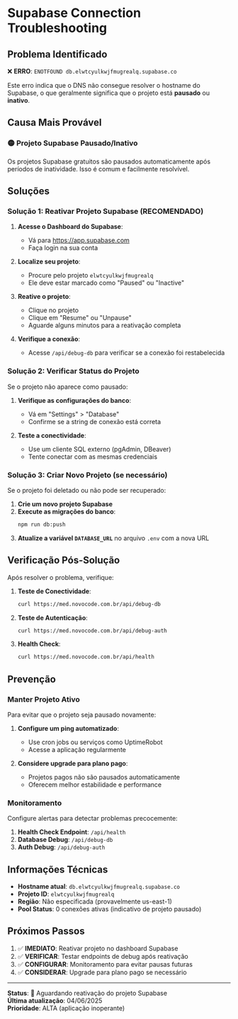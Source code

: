 # Supabase Connection Troubleshooting

## Problema Identificado

❌ **ERRO**: `ENOTFOUND db.elwtcyulkwjfmugrealq.supabase.co`

Este erro indica que o DNS não consegue resolver o hostname do Supabase, o que geralmente significa que o projeto está **pausado** ou **inativo**.

## Causa Mais Provável

### 🟡 Projeto Supabase Pausado/Inativo

Os projetos Supabase gratuitos são pausados automaticamente após períodos de inatividade. Isso é comum e facilmente resolvível.

## Soluções

### Solução 1: Reativar Projeto Supabase (RECOMENDADO)

1. **Acesse o Dashboard do Supabase**:

   - Vá para https://app.supabase.com
   - Faça login na sua conta

2. **Localize seu projeto**:

   - Procure pelo projeto `elwtcyulkwjfmugrealq`
   - Ele deve estar marcado como "Paused" ou "Inactive"

3. **Reative o projeto**:

   - Clique no projeto
   - Clique em "Resume" ou "Unpause"
   - Aguarde alguns minutos para a reativação completa

4. **Verifique a conexão**:
   - Acesse `/api/debug-db` para verificar se a conexão foi restabelecida

### Solução 2: Verificar Status do Projeto

Se o projeto não aparece como pausado:

1. **Verifique as configurações do banco**:

   - Vá em "Settings" > "Database"
   - Confirme se a string de conexão está correta

2. **Teste a conectividade**:
   - Use um cliente SQL externo (pgAdmin, DBeaver)
   - Tente conectar com as mesmas credenciais

### Solução 3: Criar Novo Projeto (se necessário)

Se o projeto foi deletado ou não pode ser recuperado:

1. **Crie um novo projeto Supabase**
2. **Execute as migrações do banco**:
   ```bash
   npm run db:push
   ```
3. **Atualize a variável `DATABASE_URL`** no arquivo `.env` com a nova URL

## Verificação Pós-Solução

Após resolver o problema, verifique:

1. **Teste de Conectividade**:

   ```bash
   curl https://med.novocode.com.br/api/debug-db
   ```

2. **Teste de Autenticação**:

   ```bash
   curl https://med.novocode.com.br/api/debug-auth
   ```

3. **Health Check**:
   ```bash
   curl https://med.novocode.com.br/api/health
   ```

## Prevenção

### Manter Projeto Ativo

Para evitar que o projeto seja pausado novamente:

1. **Configure um ping automatizado**:

   - Use cron jobs ou serviços como UptimeRobot
   - Acesse a aplicação regularmente

2. **Considere upgrade para plano pago**:
   - Projetos pagos não são pausados automaticamente
   - Oferecem melhor estabilidade e performance

### Monitoramento

Configure alertas para detectar problemas precocemente:

1. **Health Check Endpoint**: `/api/health`
2. **Database Debug**: `/api/debug-db`
3. **Auth Debug**: `/api/debug-auth`

## Informações Técnicas

- **Hostname atual**: `db.elwtcyulkwjfmugrealq.supabase.co`
- **Projeto ID**: `elwtcyulkwjfmugrealq`
- **Região**: Não especificada (provavelmente us-east-1)
- **Pool Status**: 0 conexões ativas (indicativo de projeto pausado)

## Próximos Passos

1. ✅ **IMEDIATO**: Reativar projeto no dashboard Supabase
2. ✅ **VERIFICAR**: Testar endpoints de debug após reativação
3. ✅ **CONFIGURAR**: Monitoramento para evitar pausas futuras
4. ✅ **CONSIDERAR**: Upgrade para plano pago se necessário

---

**Status**: 🔄 Aguardando reativação do projeto Supabase  
**Última atualização**: 04/06/2025  
**Prioridade**: ALTA (aplicação inoperante)
